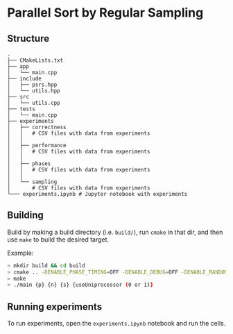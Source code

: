 # Parallel Sort by Regular Sampling

## Structure
``` text
.
├── CMakeLists.txt
├── app
│   └── main.cpp
├── include
│   ├── psrs.hpp
│   └── utils.hpp
├── src
│   └── utils.cpp
├── tests
│   └── main.cpp
├── experiments
│   ├── correctness
│   │   # CSV files with data from experiments
│   │
│   ├── performance
│   │   # CSV files with data from experiments
│   │  
│   ├── phases
│   │   # CSV files with data from experiments
│   │
│   └── sampling
│       # CSV files with data from experiments
└─── experiments.ipynb # Jupyter notebook with experiments
```

## Building

Build by making a build directory (i.e. `build/`), run `cmake` in that dir, and then use `make` to build the desired target.

Example:

``` bash
> mkdir build && cd build
> cmake .. -DENABLE_PHASE_TIMING=OFF -DENABLE_DEBUG=OFF -DENABLE_RANDOM_SAMPLING=OFF -DENABLE_NORMAL=OFF
> make
> ./main {p} {n} {s} {useUniprocessor (0 or 1)}
```

## Running experiments

To run experiments, open the `experiments.ipynb` notebook and run the cells.